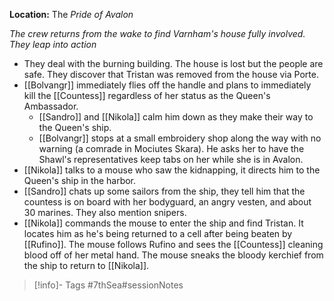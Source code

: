 **Location:** The *Pride of Avalon*

*The crew returns from the wake to find Varnham's house fully involved.  They leap into action*

- They deal with the burning building.  The house is lost but the people are safe.  They discover that Tristan was removed from the house via Porte.
- [[Bolvangr]] immediately flies off the handle and plans to immediately kill the [[Countess]] regardless of her status as the Queen's Ambassador.
	- [[Sandro]] and [[Nikola]] calm him down as they make their way to the Queen's ship.
	- [[Bolvangr]] stops at a small embroidery shop along the way with no warning (a comrade in Mociutes Skara).  He asks her to have the Shawl's representatives keep tabs on her while she is in Avalon.
- [[Nikola]] talks to a mouse who saw the kidnapping, it directs him to the Queen's ship in the harbor.
- [[Sandro]] chats up some sailors from the ship, they tell him that the countess is on board with her bodyguard, an angry vesten, and about 30 marines.  They also mention snipers.
- [[Nikola]] commands the mouse to enter the ship and find Tristan.  It locates him as he's being returned to a cell after being beaten by [[Rufino]].  The mouse follows Rufino and sees the [[Countess]] cleaning blood off of her metal hand.  The mouse sneaks the bloody kerchief from the ship to return to [[Nikola]].

> [!info]- Tags
> #7thSea#sessionNotes <game>


